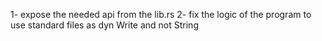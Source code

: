 1- expose the needed api from the lib.rs
2- fix the logic of the program to use standard files as dyn Write and not String 